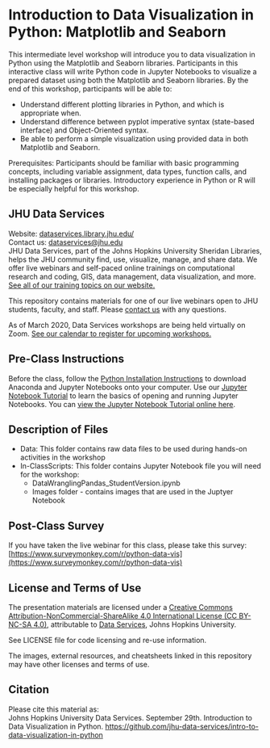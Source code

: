 # Introduction to Data Visualization in Python: Matplotlib and Seaborn
This intermediate level workshop will introduce you to data visualization in Python using the Matplotlib and Seaborn libraries. Participants in this interactive class will write Python code in Jupyter Notebooks to visualize a prepared dataset using both the Matplotlib and Seaborn libraries. By the end of this workshop, participants will be able to:  
- Understand different plotting libraries in Python, and which is appropriate when.
- Understand difference between pyplot imperative syntax (state-based interface) and Object-Oriented syntax.
- Be able to perform a simple visualization using provided data in both Matplotlib and Seaborn.

Prerequisites: Participants should be familiar with basic programming concepts, including variable assignment, data types, function calls, and installing packages or libraries. Introductory experience in Python or R will be especially helpful for this workshop.   

## JHU Data Services   
Website: [dataservices.library.jhu.edu/](https://dataservices.library.jhu.edu/)   
Contact us: [dataservices@jhu.edu](mailto:dataservices@jhu.edu)   
JHU Data Services, part of the Johns Hopkins University Sheridan Libraries, helps the JHU community find, use, visualize, manage, and share data. We offer live webinars and self-paced online trainings on computational research and coding, GIS, data management, data visualization, and more. [See all of our training topics on our website.](https://dataservices.library.jhu.edu/training-workshops/)   

This repository contains materials for one of our live webinars open to JHU students, faculty, and staff. Please [contact us](mailto:dataservices@jhu.edu) with any questions.

As of March 2020, Data Services workshops are being held virtually on Zoom. [See our calendar to register for upcoming workshops.](https://dataservices.library.jhu.edu/training-workshops/calendar/)


## Pre-Class Instructions
Before the class, follow the [Python Installation Instructions](https://github.com/jhu-data-services/python-installation-instructions) to download Anaconda and Jupyter Notebooks onto your computer. Use our [Jupyter Notebook Tutorial](https://github.com/jhu-data-services/python-installation-instructions/tree/main/jupyter-notebook-tutorial) to learn the basics of opening and running Jupyter Notebooks. You can [view the Jupyter Notebook Tutorial online here](https://nbviewer.org/github/jhu-data-services/python-installation-instructions/blob/main/jupyter-notebook-tutorial/JupyterNotebookTutorial.ipynb).   


## Description of Files
- Data: This folder contains raw data files to be used during hands-on activities in the workshop
- In-ClassScripts: This folder contains Jupyter Notebook file you will need for the workshop:
    - DataWranglingPandas_StudentVersion.ipynb
    - Images folder - contains images that are used in the Juptyer Notebook  


## Post-Class Survey
If you have taken the live webinar for this class, please take this survey: [https://www.surveymonkey.com/r/python-data-vis](https://www.surveymonkey.com/r/python-data-vis)


## License and Terms of Use
The presentation materials are licensed under a [Creative Commons Attribution-NonCommercial-ShareAlike 4.0 International License (CC BY-NC-SA 4.0)](https://creativecommons.org/licenses/by-nc-sa/4.0/), attributable to [Data Services](https://dataservices.library.jhu.edu/), Johns Hopkins University.   

See LICENSE file for code licensing and re-use information.   

The images, external resources, and cheatsheets linked in this repository may have other licenses and terms of use.


## Citation
Please cite this material as:    
Johns Hopkins University Data Services. September 29th. Introduction to Data Visualization in Python. https://github.com/jhu-data-services/intro-to-data-visualization-in-python
